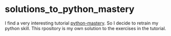 # solutions_to_python_mastery
I find a very interesting tutorial [python-mastery](https://github.com/dabeaz-course/python-mastery). So I decide to retrain my python skill. This rpository is my own solution to the exercises in the tutorial.

